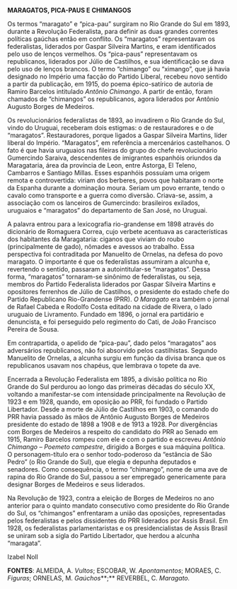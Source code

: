 **MARAGATOS, PICA-PAUS E CHIMANGOS**

Os termos “maragato” e “pica-pau” surgiram no Rio Grande do Sul em 1893,
durante a Revolução Federalista, para definir as duas grandes correntes
políticas gaúchas então em conflito. Os “maragatos” representavam os
federalistas, liderados por Gaspar Silveira Martins, e eram
identificados pelo uso de lenços vermelhos. Os “pica-paus” representavam
os republicanos, liderados por Júlio de Castilhos, e sua identificação
se dava pelo uso de lenços brancos. O termo “chimango” ou “ximango”, que
já havia designado no Império uma facção do Partido Liberal, recebeu
novo sentido a partir da publicação, em 1915, do poema épico-satírico de
autoria de Ramiro Barcelos intitulado *Antônio Chimango*. A partir de
então, foram chamados de “chimangos” os republicanos, agora liderados
por Antônio Augusto Borges de Medeiros.

Os revolucionários federalistas de 1893, ao invadirem o Rio Grande do
Sul, vindo do Uruguai, receberam dois estigmas: o de restauradores e o
de “maragatos”. Restauradores, porque ligados a Gaspar Silveira Martins,
líder liberal do Império. “Maragatos”, em referência a mercenários
castelhanos. O fato é que havia uruguaios nas fileiras do grupo do chefe
revolucionário Gumercindo Saraiva, descendentes de imigrantes espanhóis
oriundos da Maragataria, área da província de Leon, entre Astorga, El
Teleno, Cambarros e Santiago Millas. Esses espanhóis possuíam uma origem
remota e controvertida: viriam dos berberes, povos que habitaram o norte
da Espanha durante a dominação moura. Seriam um povo errante, tendo o
cavalo como transporte e a guerra como diversão. Criava-se, assim, a
associação com os lanceiros de Gumercindo: brasileiros exilados,
uruguaios e “maragatos” do departamento de San José, no Uruguai.

A palavra entrou para a lexicografia rio-grandense em 1898 através do
dicionário de Romaguera Correa, cujo verbete acentuava as
características dos habitantes da Maragataria: ciganos que viviam do
roubo (principalmente de gado), nômades e avessos ao trabalho. Essa
perspectiva foi contraditada por Manuelito de Ornelas, na defesa do povo
maragato. O importante é que os federalistas assumiram a alcunha e,
revertendo o sentido, passaram a autointitular-se “maragatos”. Dessa
forma, “maragatos” tornaram-se sinônimo de federalistas, ou seja,
membros do Partido Federalista liderados por Gaspar Silveira Martins e
opositores ferrenhos de Júlio de Castilhos, o presidente do estado chefe
do Partido Republicano Rio-Grandense (PRR). *O Maragato* era também o
jornal de Rafael Cabeda e Rodolfo Costa editado na cidade de Rivera, o
lado uruguaio de Livramento. Fundado em 1896, o jornal era partidário e
denuncista, e foi perseguido pelo regimento do Cati, de João Francisco
Pereira de Sousa.

Em contrapartida, o apelido de “pica-pau”, dado pelos “maragatos” aos
adversários republicanos, não foi absorvido pelos castilhistas. Segundo
Manuelito de Ornelas, a alcunha surgiu em função da divisa branca que os
republicanos usavam nos chapéus, que lembrava o topete da ave.

Encerrada a Revolução Federalista em 1895, a divisão política no Rio
Grande do Sul perdurou ao longo das primeiras décadas do século XX,
voltando a manifestar-se com intensidade principalmente na Revolução de
1923 e em 1928, quando, em oposição ao PRR, foi fundado o Partido
Libertador. Desde a morte de Júlio de Castilhos em 1903, o comando do
PRR havia passado às mãos de Antônio Augusto Borges de Medeiros
presidente do estado de 1898 a 1908 e de 1913 a 1928. Por divergências
com Borges de Medeiros a respeito do candidato do PRR ao Senado em 1915,
Ramiro Barcelos rompeu com ele e com o partido e escreveu *Antônio
Chimango – Poemeto campestre*, dirigido a Borges e sua máquina política.
O personagem-título era o senhor todo-poderoso da “estância de São
Pedro” (o Rio Grande do Sul), que elegia e depunha deputados e
senadores. Como consequência, o termo “chimango”, nome de uma ave de
rapina do Rio Grande do Sul, passou a ser empregado genericamente para
designar Borges de Medeiros e seus liderados.

Na Revolução de 1923, contra a eleição de Borges de Medeiros no ano
anterior para o quinto mandato consecutivo como presidente do Rio Grande
do Sul, os “chimangos” enfrentaram a união das oposições, representadas
pelos federalistas e pelos dissidentes do PRR liderados por Assis
Brasil. Em 1928, os federalistas parlamentaristas e os presidencialistas
de Assis Brasil se uniram sob a sigla do Partido Libertador, que herdou
a alcunha “maragata”.

Izabel Noll

**FONTES**: ALMEIDA, A. *Vultos*; ESCOBAR, W. *Apontamentos*; MORAES, C.
*Figuras*; ORNELAS, M. *Gaúchos***;** REVERBEL, C. *Maragato.*
